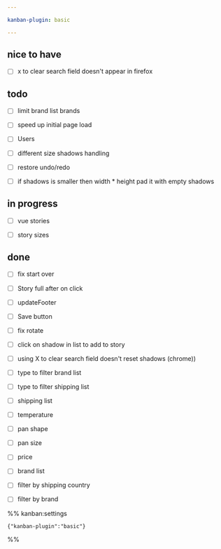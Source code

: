```yaml
---

kanban-plugin: basic

---
```


## nice to have

- [ ] x to clear search field doesn't appear in firefox


## todo

- [ ] limit brand list brands
- [ ] speed up initial page load
- [ ] Users
- [ ] different size shadows handling
- [ ] restore undo/redo
- [ ] if shadows is smaller then width * height pad it with empty shadows


## in progress

- [ ] vue stories
- [ ] story sizes


## done

- [ ] fix start over
- [ ] Story full  after on click
- [ ] updateFooter
- [ ] Save button
- [ ] fix rotate
- [ ] click on shadow in list to add to story
- [ ] using X to clear search field doesn't reset shadows (chrome))
- [ ] type to filter brand list
- [ ] type to filter shipping list
- [ ] shipping list
- [ ] temperature
- [ ] pan shape
- [ ] pan size
- [ ] price
- [ ] brand list
- [ ] filter by shipping country
- [ ] filter by brand




%% kanban:settings
```
{"kanban-plugin":"basic"}
```
%%
